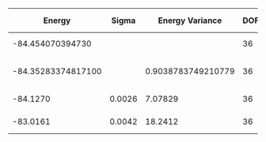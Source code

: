 | Energy             | Sigma   | Energy Variance     | DOF | Method                                                       | Data Repository |
|--------------------|---------|---------------------|-----|--------------------------------------------------------------|-----------------|
| -84.454070394730   |         |                     | 36  | Exact diagonalization                                        |                 |
| -84.35283374817100 |         | 0.9038783749210779  | 36  | DMRG (bond dimension = 2048)                                 |                 |
| -84.1270           | 0.0026  | 7.07829             | 36  | RBM (alpha = 1)                                              |                 |
| -83.0161           | 0.0042  | 18.2412             | 36  | Jastrow baseline                                             |                 |

